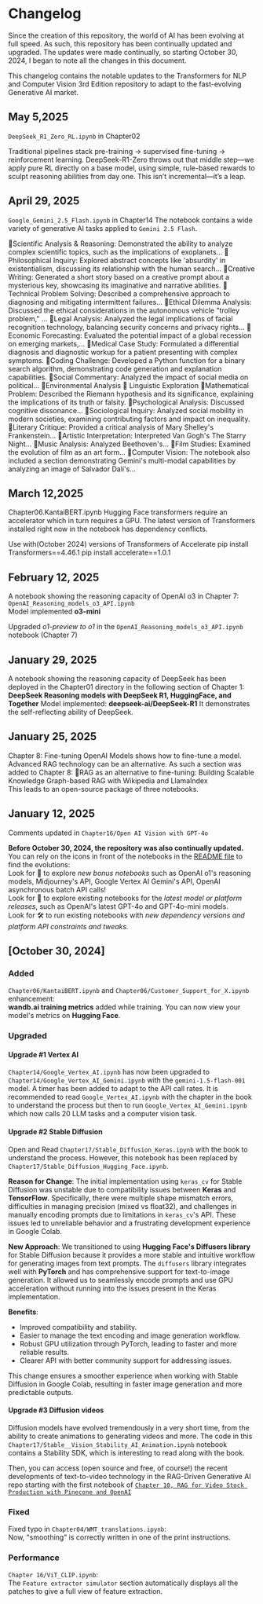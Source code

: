 # Changelog

Since the creation of this repository, the world of AI has been evolving at full speed. As such, this repository has been continually updated and upgraded.
The updates were made continually, so starting October 30, 2024, I began to note all the changes in this document.

This changelog contains the notable updates to the Transformers for NLP and Computer Vision 3rd Edition repository to adapt to the 
fast-evolving Generative AI market.

## May 5,2025

`DeepSeek_R1_Zero_RL.ipynb` in Chapter02

Traditional pipelines stack pre-training → supervised fine-tuning → reinforcement learning. DeepSeek-R1-Zero throws out that middle step—we apply pure RL directly on a base model, using simple, rule-based rewards to sculpt reasoning abilities from day one. This isn’t incremental—it’s a leap.

## April 29, 2025

`Google_Gemini_2.5_Flash.ipynb` in Chapter14
The notebook contains a wide variety of generative AI tasks applied to `Gemini 2.5 Flash`.

🎇Scientific Analysis & Reasoning: Demonstrated the ability to analyze complex scientific topics, such as the implications of exoplanets...
🎇Philosophical Inquiry: Explored abstract concepts like 'absurdity' in existentialism, discussing its relationship with the human search...
🎇Creative Writing: Generated a short story based on a creative prompt about a mysterious key, showcasing its imaginative and narrative abilities.
🎇Technical Problem Solving: Described a comprehensive approach to diagnosing and mitigating intermittent failures...
🎇Ethical Dilemma Analysis: Discussed the ethical considerations in the autonomous vehicle "trolley problem," ...
🎇Legal Analysis: Analyzed the legal implications of facial recognition technology, balancing security concerns and privacy rights...
🎇Economic Forecasting: Evaluated the potential impact of a global recession on emerging markets,...
🎇Medical Case Study: Formulated a differential diagnosis and diagnostic workup for a patient presenting with complex symptoms. 
🎇Coding Challenge: Developed a Python function for a binary search algorithm, demonstrating code generation and explanation capabilities.
🎇Social Commentary: Analyzed the impact of social media on political...
🎇Environmental Analysis
🎇 Linguistic Exploration
🎇Mathematical Problem: Described the Riemann hypothesis and its significance, explaining the implications of its truth or falsity. 
🎇Psychological Analysis: Discussed cognitive dissonance...
🎇Sociological Inquiry: Analyzed social mobility in modern societies, examining contributing factors and impact on inequality. 
🎇Literary Critique: Provided a critical analysis of Mary Shelley's Frankenstein...
🎇Artistic Interpretation: Interpreted Van Gogh's The Starry Night...
🎇Music Analysis: Analyzed Beethoven's...
🎇Film Studies: Examined the evolution of film as an art form...
🎇Computer Vision: The notebook also included a section demonstrating Gemini's multi-modal capabilities by analyzing an image of Salvador Dalí's...



## March 12,2025

Chapter06.KantaiBERT.ipynb
Hugging Face transformers require an accelerator which in turn requires a GPU. 
The latest version of Transformers installed right now in the notebook has dependency conflicts.

Use with(October 2024) versions of Transformers of Accelerate
pip install Transformers==4.46.1
pip install accelerate==1.0.1

## February 12, 2025
A notebook showing the reasoning capacity of OpenAI o3 in Chapter 7:    
`OpenAI_Reasoning_models_o3_API.ipynb`    
Model implemented **o3-mini**    

Upgraded *o1-preview to o1* in the `OpenAI_Reasoning_models_o3_API.ipynb` notebook (Chapter 7)   

## January 29, 2025
A notebook showing the reasoning capacity of DeepSeek has been deployed in the Chapter01 directory in the following section of Chapter 1:
**DeepSeek Reasoning models with DeepSeek R1, HuggingFace, and Together**
Model implemented: **deepseek-ai/DeepSeek-R1**
It demonstrates the self-reflecting ability of DeepSeek.

## January 25, 2025
Chapter 8: Fine-tuning OpenAI Models shows how to fine-tune a model.
Advanced RAG technology can be an alternative. As such a section was added to Chapter 8:
🐬RAG as an alternative to fine-tuning: Building Scalable Knowledge Graph-based RAG with Wikipedia and LlamaIndex	
This leads to an open-source package of three notebooks.

## January 12, 2025

Comments updated in `Chapter16/Open AI Vision with GPT-4o` 

**Before October 30, 2024, the repository was also continually updated.** You can rely on the icons in front of the notebooks in the [README  file](https://github.com/Denis2054/Transformers-for-NLP-and-Computer-Vision-3rd-Edition/blob/main/README.md) to find the evolutions:  
Look for 🐬 to explore *new bonus notebooks* such as OpenAI o1's reasoning models, Midjourney's API, Google Vertex AI Gemini's API, OpenAI asynchronous batch API calls!           
Look for 🎏 to explore existing notebooks for the *latest model or platform releases*, such as OpenAI's latest GPT-4o and GPT-4o-mini models.  
Look for 🛠 to run existing notebooks with *new dependency versions and platform API constraints and tweaks.*

## [October 30, 2024]

### Added
`Chapter06/KantaiBERT.ipynb` and `Chapter06/Customer_Support_for_X.ipynb` enhancement:    
**wandb.ai training metrics** added while training. 
You can now view your model's metrics on **Hugging Face**.

### Upgraded      

#### Upgrade #1 Vertex AI
`Chapter14/Google_Vertex_AI.ipynb` has now been upgraded to `Chapter14/Google_Vertex_AI_Gemini.ipynb` with the `gemini-1.5-flash-001` model. 
A timer has been added to adapt to the API call rates.
It is recommended to read `Google_Vertex_AI.ipynb` with the chapter in the book to understand the process but then to run `Google_Vertex_AI_Gemini.ipynb` which now calls 20 LLM tasks and a computer vision task.

#### Upgrade #2 Stable Diffusion

Open and Read `Chapter17/Stable_Diffusion_Keras.ipynb` with the book to understand the process. However, this notebook has been replaced by 
`Chapter17/Stable_Diffusion_Hugging_Face.ipynb`.

**Reason for Change**: The initial implementation using `keras_cv` for Stable Diffusion was unstable due to compatibility issues between **Keras** and **TensorFlow**. Specifically, there were multiple shape mismatch errors, difficulties in managing precision (mixed vs float32), and challenges in manually encoding prompts due to limitations in `keras_cv`'s API. These issues led to unreliable behavior and a frustrating development experience in Google Colab.

**New Approach**: We transitioned to using **Hugging Face's Diffusers library** for Stable Diffusion because it provides a more stable and intuitive workflow for generating images from text prompts. The `diffusers` library integrates well with **PyTorch** and has comprehensive support for text-to-image generation. It allowed us to seamlessly encode prompts and use GPU acceleration without running into the issues present in the Keras implementation.

**Benefits**:
- Improved compatibility and stability.
- Easier to manage the text encoding and image generation workflow.
- Robust GPU utilization through PyTorch, leading to faster and more reliable results.
- Clearer API with better community support for addressing issues.

This change ensures a smoother experience when working with Stable Diffusion in Google Colab, resulting in faster image generation and more predictable outputs.

#### Upgrade #3 Diffusion videos

Diffusion models have evolved tremendously in a very short time, from the ability to create animations to generating videos and more. The code in this `Chapter17/Stable__Vision_Stability_AI_Animation.ipynb` notebook contains a Stability SDK, which is interesting to read along with the book. 

Then, you can access (open source and free, of course!) the recent developments of text-to-video technology in the RAG-Driven Generative AI repo starting with the first notebook of [`Chapter 10, RAG for Video Stock Production with Pinecone and OpenAI`](https://colab.research.google.com/github/Denis2054/RAG-Driven-Generative-AI/blob/main/Chapter10/Video_dataset_visualization.ipynb)



### Fixed 
Fixed typo in `Chapter04/WMT_translations.ipynb`:   
Now, "smoothing" is correctly written in one of the print instructions.

### Performance
`Chapter 16/ViT_CLIP.ipynb`:  
The `Feature extractor simulator` section automatically displays all the patches to give a full view of feature extraction. 


